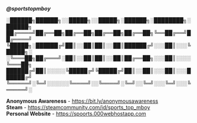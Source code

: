 ***@sportstopmboy***


░██████╗██████╗░░█████╗░░█████╗░██████╗░████████╗░██████╗
██╔════╝██╔══██╗██╔══██╗██╔══██╗██╔══██╗╚══██╔══╝██╔════╝
╚█████╗░██████╔╝██║░░██║██║░░██║██████╔╝░░░██║░░░╚█████╗░
░╚═══██╗██╔═══╝░██║░░██║██║░░██║██╔══██╗░░░██║░░░░╚═══██╗
██████╔╝██║░░░░░╚█████╔╝╚█████╔╝██║░░██║░░░██║░░░██████╔╝
╚═════╝░╚═╝░░░░░░╚════╝░░╚════╝░╚═╝░░╚═╝░░░╚═╝░░░╚═════╝░


**Anonymous Awareness** - https://bit.ly/anonymousawareness                                                                                                     
**Steam** - https://steamcommunity.com/id/sports_top_mboy   
**Personal Website** - https://spoorts.000webhostapp.com
